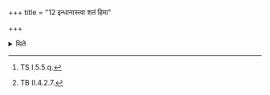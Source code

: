 +++
title = "12 इन्धानास्त्वा शतं हिमा"

+++

<details><summary>थिते</summary>

12. With indhānāstvā Śataṁ himāḥ...[^1] having stood near (the Āhavanīya) praising it, with each one of the formulae beginning with indhānāstvā Śataṁ himāḥ..., agne samidasi... somasya samidasi... yamasya samidasi... having put four fuel sticks in each fire, having stood near (the Āhavanīya-fire) praising it with the remaining section beginning with saṁ tvamagne sūryasya varcasāgathāḥ, he rubs his face with vayaṁ soma vrate tava...[^3]   


[^1]: TS I.5.5.q.  

[^2]: Cf. MS 1.5.8; KS VII.6. In TS 1.5.7.6 only one fuel-stick is to be put in the Āhavanīya.   

[^3]: TB II.4.2.7.
</details>
